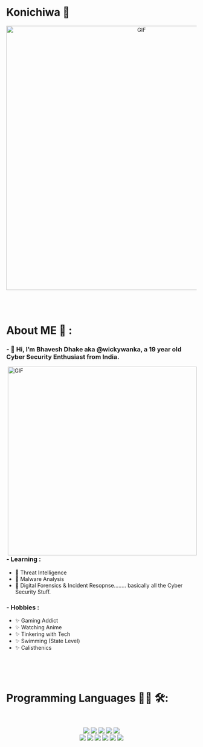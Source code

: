 # Konichiwa 👋

<div align="center">
<img hight="300" width="700" alt="GIF" align="center" src="https://github.com/Xx-Ashutosh-xX/Xx-Ashutosh-xX/blob/master/assets/208593.gif">
</div>

</br>
</br>
</br>


# About ME 💬 :

### - 👋 Hi, I’m Bhavesh Dhake aka @wickywanka, a 19 year old Cyber Security Enthusiast from India.

<img hight="400" width="500" alt="GIF" align="right" src="https://github.com/TheDudeThatCode/TheDudeThatCode/blob/master/Assets/Developer.gif">

### - Learning :

- 👀 Threat Intelligence
- 👀 Malware Analysis
- 👀 Digital Forensics & Incident Resopnse........ basically all the Cyber Security Stuff.

### - Hobbies : 

- ✨ Gaming Addict
- ✨ Watching Anime
- ✨ Tinkering with Tech
- ✨ Swimming (State Level)
- ✨ Calisthenics

</br>
</br>
</br>

# Programming Languages  👨‍💻 🛠:
</br>

<p align="center">
<img src="https://github.com/wickywanka/wickywanka/blob/main/assets/python.svg">
<img src="https://github.com/wickywanka/wickywanka/blob/main/assets/Group%201493.svg">
<img src="https://github.com/wickywanka/wickywanka/blob/main/assets/Group%201495.svg">
<img src="https://github.com/wickywanka/wickywanka/blob/main/assets/css3.svg">
<img src="https://github.com/wickywanka/wickywanka/blob/main/assets/dart_colour.svg">
</br>
<img src="https://github.com/wickywanka/wickywanka/blob/main/assets/go.svg">
<img src="https://github.com/wickywanka/wickywanka/blob/main/assets/html.svg">
<img src="https://github.com/wickywanka/wickywanka/blob/main/assets/java.svg">
<img src="https://github.com/wickywanka/wickywanka/blob/main/assets/js.svg">
<img src="https://github.com/wickywanka/wickywanka/blob/main/assets/php.svg">
<img src="https://github.com/wickywanka/wickywanka/blob/main/assets/Group%201498.svg">

  
<!---
johnwick206/johnwick206 is a ✨ special ✨ repository because its `README.md` (this file) appears on your GitHub profile.
You can click the Preview link to take a look at your changes.
--->
